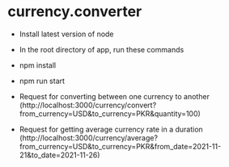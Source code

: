 # currency.converter

- Install latest version of node
- In the root directory of app, run these commands
- npm install
- npm run start

- Request for converting between one currency to another (http://localhost:3000/currency/convert?from_currency=USD&to_currency=PKR&quantity=100)
- Request for getting average currency rate in a duration (http://localhost:3000/currency/average?from_currency=USD&to_currency=PKR&from_date=2021-11-21&to_date=2021-11-26)
